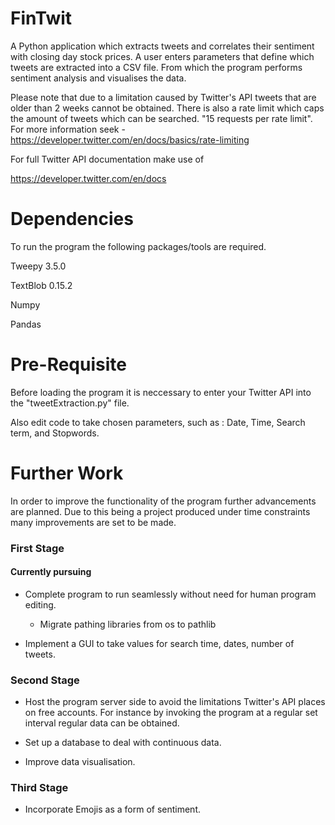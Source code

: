 # FinTwit

A Python application which extracts tweets and correlates their sentiment with closing day stock prices. A user enters parameters that define which tweets are extracted into a CSV file. From which the program performs sentiment analysis and visualises the data.

Please note that due to a limitation caused by Twitter's API tweets that are older than 2 weeks cannot be obtained. There is also a rate limit which caps the amount of tweets which can be searched. "15 requests per rate limit". For more information seek - https://developer.twitter.com/en/docs/basics/rate-limiting

For full Twitter API documentation make use of

https://developer.twitter.com/en/docs

# Dependencies

To run the program the following packages/tools are required.

Tweepy 3.5.0

TextBlob 0.15.2

Numpy

Pandas

# Pre-Requisite

Before loading the program it is neccessary to enter your Twitter API into the "tweetExtraction.py" file.

Also edit code to take chosen parameters, such as :
                            Date,
                            Time,
                            Search term, and
                            Stopwords.

# Further Work

In order to improve the functionality of the program further advancements are planned. Due to this being a project produced under time constraints many improvements are set to be made.

### First Stage

#### Currently pursuing
- Complete program to run seamlessly without need for human program editing.
     
     - Migrate pathing libraries from os to pathlib
      
- Implement a GUI to take values for search time, dates, number of tweets.

### Second Stage

- Host the program server side to avoid the limitations Twitter's API places on free accounts. For instance by invoking the program at a regular set interval regular data can be obtained.

- Set up a database to deal with continuous data.

- Improve data visualisation.

### Third Stage

- Incorporate Emojis as a form of sentiment.

